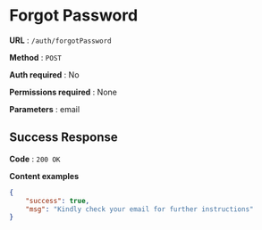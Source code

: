 # Forgot Password


**URL** : `/auth/forgotPassword`

**Method** : `POST`

**Auth required** : No

**Permissions required** : None

**Parameters** : email

## Success Response

**Code** : `200 OK`

**Content examples**


```json
{
    "success": true,
    "msg": "Kindly check your email for further instructions"
}
```
